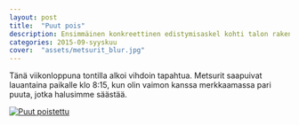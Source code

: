 ```yaml
---
layout: post
title:  "Puut pois"
description: Ensimmäinen konkreettinen edistymisaskel kohti talon rakentamista
categories: 2015-09-syyskuu
cover:  "assets/metsurit_blur.jpg"
---
```


Tänä viikonloppuna tontilla alkoi vihdoin tapahtua. Metsurit saapuivat lauantaina paikalle klo 8:15, kun olin vaimon kanssa merkkaamassa pari puuta, jotka halusimme säästää.

<a href="http://vesanieminen.github.io/talorojekti/assets/puut_pois.jpg" data-lightbox="falcon9-large" data-title="Puut poistettu">
  <img src="http://vesanieminen.github.io/talorojekti/assets/puut_pois_small.jpg" title="Puut poistettu">
</a>

